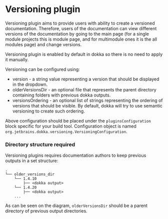 # Versioning plugin

Versioning plugin aims to provide users with ability to create a versioned documentation.
Therefore, users of the documentation can view different versions of the documentation by going to the main page 
(for a single module projects this is module page, and for multimodule ones it is the all modules page) and change versions.

Versioning plugin is enabled by default in dokka so there is no need to apply it manually.

Versioning can be configured using:

* version - a string value representing a version that should be displayed in the dropdown.
* olderVersionsDir - an optional file that represents the parent directory containing folders with previous dokka outputs.
* versionsOrdering - an optional list of strings representing the ordering of versions that should be visible. 
  By default, dokka will try to use semantic versioning to create such ordering.
  
Above configuration should be placed under the `pluginsConfiguration` block specific for your build tool.
Configuration object is named `org.jetbrains.dokka.versioning.VersioningConfiguration`.

### Directory structure required

Versioning plugins requires documentation authors to keep previous outputs in a set structure:

```
.
└── older_versions_dir
    └── 1.4.10
        ├── <dokka output>
    └── 1.4.20
        ├── <dokka output>
    ...
```

As can be seen on the diagram, `olderVersionsDir` should be a parent directory of previous output directories.

